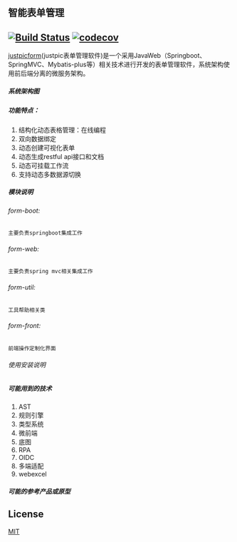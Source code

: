 
## 智能表单管理  
[![Build Status](https://travis-ci.org/justpic/justpic.svg?branch=master)](https://travis-ci.org/justpic/justpicform)
[![codecov](https://codecov.io/gh/justpic/justpicform/branch/master/graph/badge.svg)](https://codecov.io/gh/justpic/justpicform)
---------------------------------------------------------
  
[justpicform](https://github.com/justpic/justpicform)(justpic表单管理软件)是一个采用JavaWeb（Springboot、SpringMVC、Mybatis-plus等）相关技术进行开发的表单管理软件，系统架构使用前后端分离的微服务架构。

##### 系统架构图



##### 功能特点：
1. 结构化动态表格管理：在线编程 
2. 双向数据绑定
3. 动态创建可视化表单
4. 动态生成restful api接口和文档  
5. 动态可挂载工作流
6. 支持动态多数据源切换


##### 模块说明
###### form-boot: 
    主要负责springboot集成工作   

###### form-web:
    主要负责spring mvc相关集成工作  

###### form-util:  
    工具帮助相关类
    
###### form-front:  
    前端操作定制化界面


###### 使用安装说明


##### 可能用到的技术
1. AST
2. 规则引擎
3. 类型系统
4. 微前端
5. 底图
6. RPA
7. OIDC 
8. 多端适配  
9. webexcel


##### 可能的参考产品或原型


## License

[MIT](./LICENSE)

